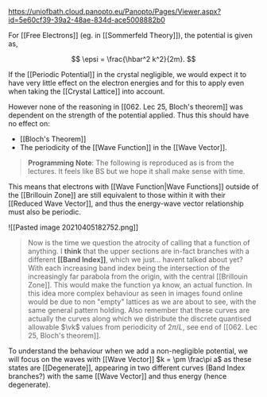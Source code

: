 https://uniofbath.cloud.panopto.eu/Panopto/Pages/Viewer.aspx?id=5e60cf39-39a2-48ae-834d-ace5008882b0

For [[Free Electrons]] (eg. in [[Sommerfeld Theory]]), the potential is given as,

$$
\epsi = \frac{\hbar^2 k^2}{2m}.
$$

If the [[Periodic Potential]] in the crystal negligible, we would expect it to have very little effect on the electron energies and for this to apply even when taking the [[Crystal Lattice]] into account.

However none of the reasoning in [[062. Lec 25, Bloch's theorem]] was dependent on the strength of the potential applied. Thus this should have no effect on:

- [[Bloch's Theorem]]
- The periodicity of the [[Wave Function]] in the [[Wave Vector]].

> **Programming Note**: The following is reproduced as is from the lectures. It feels like BS but we hope it shall make sense with time.

This means that electrons with [[Wave Function|Wave Functions]] outside of the [[Brillouin Zone]] are still equivalent to those within it with their [[Reduced Wave Vector]], and thus the energy-wave vector relationship must also be periodic.

![[Pasted image 20210405182752.png]]

> Now is the time we question the atrocity of calling that a function of anything.
> I **think** that the upper sections are in-fact branches with a different **[[Band Index]]**, which we just... havent talked about yet?
> With each increasing band index being the intersection of the increasingly far parabola from the origin, with the central [[Brillouin Zone]]. This would make the function ya know, an actual function.
> In this idea more complex behaviour as seen in images found online would be due to non "empty" lattices as we are about to see, with the same general pattern holding.
> Also remember that these curves are actually the curves along which we distribute the discrete quantised allowable $\vk$ values from periodicity of $2\pi/L$, see end of [[062. Lec 25, Bloch's theorem]].

To understand the behaviour when we add a non-negligible potential, we will focus on the waves with [[Wave Vector]] $k = \pm \frac\pi a$ as these states are [[Degenerate]], appearing in two different curves (Band Index branches?) with the same [[Wave Vector]] and thus energy (hence degenerate).









